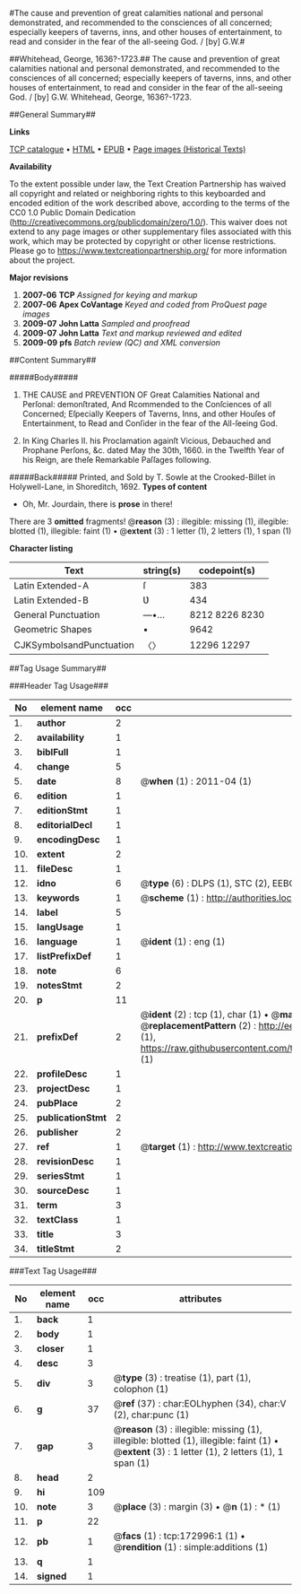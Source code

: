 #The cause and prevention of great calamities national and personal demonstrated, and recommended to the consciences of all concerned; especially keepers of taverns, inns, and other houses of entertainment, to read and consider in the fear of the all-seeing God. / [by] G.W.#

##Whitehead, George, 1636?-1723.##
The cause and prevention of great calamities national and personal demonstrated, and recommended to the consciences of all concerned; especially keepers of taverns, inns, and other houses of entertainment, to read and consider in the fear of the all-seeing God. / [by] G.W.
Whitehead, George, 1636?-1723.

##General Summary##

**Links**

[TCP catalogue](http://www.ota.ox.ac.uk/tcp/)  • 
[HTML](http://tei.it.ox.ac.uk/tcp/Texts-HTML/free/A96/A96386.html)  • 
[EPUB](http://tei.it.ox.ac.uk/tcp/Texts-EPUB/free/A96/A96386.epub) • 
[Page images (Historical Texts)](https://historicaltexts.jisc.ac.uk/eebo-47683539e)

**Availability**

To the extent possible under law, the Text Creation Partnership has waived all copyright and related or neighboring rights to this keyboarded and encoded edition of the work described above, according to the terms of the CC0 1.0 Public Domain Dedication (http://creativecommons.org/publicdomain/zero/1.0/). This waiver does not extend to any page images or other supplementary files associated with this work, which may be protected by copyright or other license restrictions. Please go to https://www.textcreationpartnership.org/ for more information about the project.

**Major revisions**

1. __2007-06__ __TCP__ *Assigned for keying and markup*
1. __2007-06__ __Apex CoVantage__ *Keyed and coded from ProQuest page images*
1. __2009-07__ __John Latta__ *Sampled and proofread*
1. __2009-07__ __John Latta__ *Text and markup reviewed and edited*
1. __2009-09__ __pfs__ *Batch review (QC) and XML conversion*

##Content Summary##

#####Body#####

1. THE CAUSE and PREVENTION OF Great Calamities National and Perſonal: demonſtrated, And Rcommended to the Conſciences of all Concerned; Eſpecially Keepers of Taverns, Inns, and other Houſes of Entertainment, to Read and Conſider in the fear of the All-ſeeing God.

1. In King Charles II. his Proclamation againſt Vicious, Debauched and Prophane Perſons, &c. dated May the 30th, 1660. in the Twelfth Year of his Reign, are theſe Remarkable Paſſages following.

#####Back#####
Printed, and Sold by T. Sowle at the Crooked-Billet in Holywell-Lane, in Shoreditch, 1692.
**Types of content**

  * Oh, Mr. Jourdain, there is **prose** in there!

There are 3 **omitted** fragments! 
 @__reason__ (3) : illegible: missing (1), illegible: blotted (1), illegible: faint (1)  •  @__extent__ (3) : 1 letter (1), 2 letters (1), 1 span (1)

**Character listing**


|Text|string(s)|codepoint(s)|
|---|---|---|
|Latin Extended-A|ſ|383|
|Latin Extended-B|Ʋ|434|
|General Punctuation|—•…|8212 8226 8230|
|Geometric Shapes|▪|9642|
|CJKSymbolsandPunctuation|〈〉|12296 12297|

##Tag Usage Summary##

###Header Tag Usage###

|No|element name|occ|attributes|
|---|---|---|---|
|1.|__author__|2||
|2.|__availability__|1||
|3.|__biblFull__|1||
|4.|__change__|5||
|5.|__date__|8| @__when__ (1) : 2011-04 (1)|
|6.|__edition__|1||
|7.|__editionStmt__|1||
|8.|__editorialDecl__|1||
|9.|__encodingDesc__|1||
|10.|__extent__|2||
|11.|__fileDesc__|1||
|12.|__idno__|6| @__type__ (6) : DLPS (1), STC (2), EEBO-CITATION (1), OCLC (1), VID (1)|
|13.|__keywords__|1| @__scheme__ (1) : http://authorities.loc.gov/ (1)|
|14.|__label__|5||
|15.|__langUsage__|1||
|16.|__language__|1| @__ident__ (1) : eng (1)|
|17.|__listPrefixDef__|1||
|18.|__note__|6||
|19.|__notesStmt__|2||
|20.|__p__|11||
|21.|__prefixDef__|2| @__ident__ (2) : tcp (1), char (1)  •  @__matchPattern__ (2) : ([0-9\-]+):([0-9IVX]+) (1), (.+) (1)  •  @__replacementPattern__ (2) : http://eebo.chadwyck.com/downloadtiff?vid=$1&page=$2 (1), https://raw.githubusercontent.com/textcreationpartnership/Texts/master/tcpchars.xml#$1 (1)|
|22.|__profileDesc__|1||
|23.|__projectDesc__|1||
|24.|__pubPlace__|2||
|25.|__publicationStmt__|2||
|26.|__publisher__|2||
|27.|__ref__|1| @__target__ (1) : http://www.textcreationpartnership.org/docs/. (1)|
|28.|__revisionDesc__|1||
|29.|__seriesStmt__|1||
|30.|__sourceDesc__|1||
|31.|__term__|3||
|32.|__textClass__|1||
|33.|__title__|3||
|34.|__titleStmt__|2||


###Text Tag Usage###

|No|element name|occ|attributes|
|---|---|---|---|
|1.|__back__|1||
|2.|__body__|1||
|3.|__closer__|1||
|4.|__desc__|3||
|5.|__div__|3| @__type__ (3) : treatise (1), part (1), colophon (1)|
|6.|__g__|37| @__ref__ (37) : char:EOLhyphen (34), char:V (2), char:punc (1)|
|7.|__gap__|3| @__reason__ (3) : illegible: missing (1), illegible: blotted (1), illegible: faint (1)  •  @__extent__ (3) : 1 letter (1), 2 letters (1), 1 span (1)|
|8.|__head__|2||
|9.|__hi__|109||
|10.|__note__|3| @__place__ (3) : margin (3)  •  @__n__ (1) : * (1)|
|11.|__p__|22||
|12.|__pb__|1| @__facs__ (1) : tcp:172996:1 (1)  •  @__rendition__ (1) : simple:additions (1)|
|13.|__q__|1||
|14.|__signed__|1||
